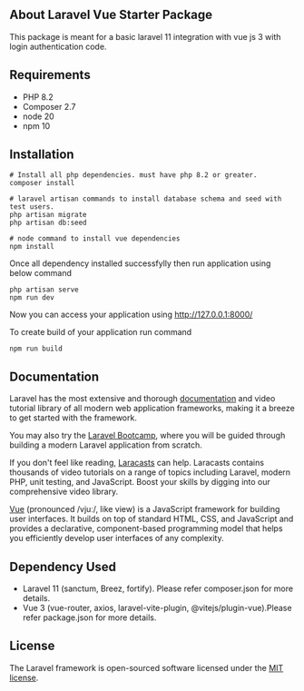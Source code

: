 ## About Laravel Vue Starter Package

This package is meant for a basic laravel 11 integration with vue js 3 with login authentication code.

## Requirements
- PHP 8.2
- Composer 2.7
- node 20
- npm 10

## Installation
```
# Install all php dependencies. must have php 8.2 or greater.
composer install

# laravel artisan commands to install database schema and seed with test users.
php artisan migrate
php artisan db:seed

# node command to install vue dependencies
npm install
```

Once all dependency installed successfylly then run application using below command
```
php artisan serve
npm run dev
```
Now you can access your application using http://127.0.0.1:8000/

To create build of your application run command
```
npm run build
```
## Documentation
Laravel has the most extensive and thorough [documentation](https://laravel.com/docs) and video tutorial library of all modern web application frameworks, making it a breeze to get started with the framework.

You may also try the [Laravel Bootcamp](https://bootcamp.laravel.com), where you will be guided through building a modern Laravel application from scratch.

If you don't feel like reading, [Laracasts](https://laracasts.com) can help. Laracasts contains thousands of video tutorials on a range of topics including Laravel, modern PHP, unit testing, and JavaScript. Boost your skills by digging into our comprehensive video library.

[Vue](https://vuejs.org/guide/introduction.html) (pronounced /vjuː/, like view) is a JavaScript framework for building user interfaces. It builds on top of standard HTML, CSS, and JavaScript and provides a declarative, component-based programming model that helps you efficiently develop user interfaces of any complexity.

## Dependency Used
- Laravel 11 (sanctum, Breez, fortify). Please refer composer.json for more details.
- Vue 3 (vue-router, axios, laravel-vite-plugin, @vitejs/plugin-vue).Please refer package.json for more details.

## License

The Laravel framework is open-sourced software licensed under the [MIT license](https://opensource.org/licenses/MIT).